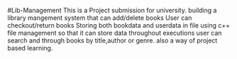 #Lib-Management
This is a Project submission for university.
building a library mangement system that can add/delete books
User can checkout/return books
Storing both bookdata and userdata in file using c++ file management so that it can store data throughout executions
user can search and through books by title,author or genre.
also a way of project based learning.

